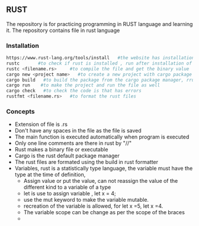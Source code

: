 ## RUST

The repository is for practicing programming in RUST language and learning it. The repository contains file in rust language

### Installation 

```bash
https://www.rust-lang.org/tools/install   #the website has installation commands , just using commanmd line tools
rustc       #to check if rust is installed , run after installation of the rust command
rustc <filename.rs>     #to compile the file and get the binary value
cargo new <project name>   #to create a new project with cargo package manager
cargo build   #to build the package from the cargo package manager, rrun the command in the project folder
cargo run    #to make the project and run the file as well
cargo check   #to check the code is that has errors 
rustfmt <filename.rs>   #to format the rust files
```

### Concepts

- Extension of file is .rs 
- Don't have any spaces in the file as the file is saved 
- The main function is executed automatically when program is executed
- Only one line comments are there in rust by "//"
- Rust makes a binary file or executable 
- Cargo is the rust default package manager 
- The rust files are formated using the build in rust formatter
- Variables, rust is a statistically type language, the variable must have the type at the time of definition, 
  - Assign value or put the value, can not reassign the value of the different kind to a variable of a type
  - let is use to assign variable , let x = 4; 
  - use the mut keyword to make the variable mutable.
  - recreation of the variable is allowed, for let x =5, let x =4.
  - The variable scope can be change as per the scope of the braces 
  - 